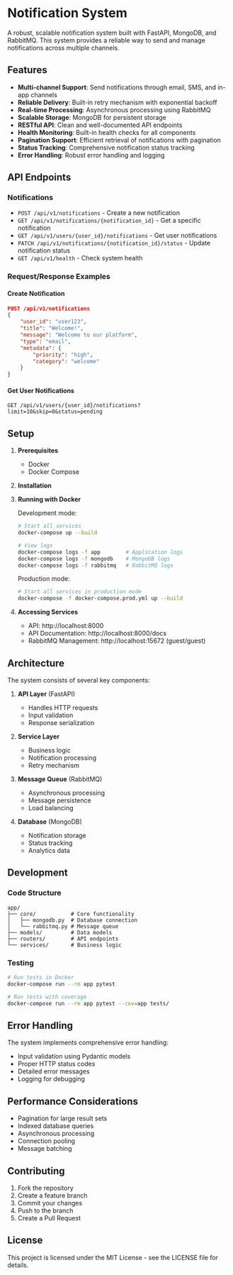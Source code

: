 # Notification System

A robust, scalable notification system built with FastAPI, MongoDB, and RabbitMQ. This system provides a reliable way to send and manage notifications across multiple channels.

## Features

- **Multi-channel Support**: Send notifications through email, SMS, and in-app channels
- **Reliable Delivery**: Built-in retry mechanism with exponential backoff
- **Real-time Processing**: Asynchronous processing using RabbitMQ
- **Scalable Storage**: MongoDB for persistent storage
- **RESTful API**: Clean and well-documented API endpoints
- **Health Monitoring**: Built-in health checks for all components
- **Pagination Support**: Efficient retrieval of notifications with pagination
- **Status Tracking**: Comprehensive notification status tracking
- **Error Handling**: Robust error handling and logging

## API Endpoints

### Notifications

- `POST /api/v1/notifications` - Create a new notification
- `GET /api/v1/notifications/{notification_id}` - Get a specific notification
- `GET /api/v1/users/{user_id}/notifications` - Get user notifications
- `PATCH /api/v1/notifications/{notification_id}/status` - Update notification status
- `GET /api/v1/health` - Check system health

### Request/Response Examples

#### Create Notification
```json
POST /api/v1/notifications
{
    "user_id": "user123",
    "title": "Welcome!",
    "message": "Welcome to our platform",
    "type": "email",
    "metadata": {
        "priority": "high",
        "category": "welcome"
    }
}
```

#### Get User Notifications
```
GET /api/v1/users/{user_id}/notifications?limit=10&skip=0&status=pending
```

## Setup

1. **Prerequisites**
   - Docker
   - Docker Compose

2. **Installation**
   

3. **Running with Docker**

   Development mode:
   ```bash
   # Start all services
   docker-compose up --build

   # View logs
   docker-compose logs -f app        # Application logs
   docker-compose logs -f mongodb    # MongoDB logs
   docker-compose logs -f rabbitmq   # RabbitMQ logs
   ```

   Production mode:
   ```bash
   # Start all services in production mode
   docker-compose -f docker-compose.prod.yml up --build
   ```

4. **Accessing Services**
   - API: http://localhost:8000
   - API Documentation: http://localhost:8000/docs
   - RabbitMQ Management: http://localhost:15672 (guest/guest)

## Architecture

The system consists of several key components:

1. **API Layer** (FastAPI)
   - Handles HTTP requests
   - Input validation
   - Response serialization

2. **Service Layer**
   - Business logic
   - Notification processing
   - Retry mechanism

3. **Message Queue** (RabbitMQ)
   - Asynchronous processing
   - Message persistence
   - Load balancing

4. **Database** (MongoDB)
   - Notification storage
   - Status tracking
   - Analytics data

## Development

### Code Structure
```
app/
├── core/           # Core functionality
│   ├── mongodb.py  # Database connection
│   └── rabbitmq.py # Message queue
├── models/         # Data models
├── routers/        # API endpoints
└── services/       # Business logic
```

### Testing
```bash
# Run tests in Docker
docker-compose run --rm app pytest

# Run tests with coverage
docker-compose run --rm app pytest --cov=app tests/
```

## Error Handling

The system implements comprehensive error handling:

- Input validation using Pydantic models
- Proper HTTP status codes
- Detailed error messages
- Logging for debugging

## Performance Considerations

- Pagination for large result sets
- Indexed database queries
- Asynchronous processing
- Connection pooling
- Message batching

## Contributing

1. Fork the repository
2. Create a feature branch
3. Commit your changes
4. Push to the branch
5. Create a Pull Request

## License

This project is licensed under the MIT License - see the LICENSE file for details.
